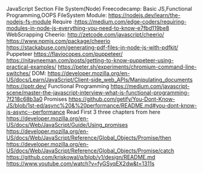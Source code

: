 JavaScript Section
File System(Node)
Freecodecamp: Basic JS,Functional Programming,OOPS
FileSystem Module: https://nodejs.dev/learn/the-nodejs-fs-module
Require :https://medium.com/edge-coders/requiring-modules-in-node-js-everything-you-need-to-know-e7fbd119be8
WebScrapping
Cheerio: http://zetcode.com/javascript/cheerio/
https://www.npmjs.com/package/cheerio
https://stackabuse.com/generating-pdf-files-in-node-js-with-pdfkit/
Puppeteer
https://flaviocopes.com/puppeteer/
https://nitayneeman.com/posts/getting-to-know-puppeteer-using-practical-examples/
https://peter.sh/experiments/chromium-command-line-switches/
DOM: https://developer.mozilla.org/en-US/docs/Learn/JavaScript/Client-side_web_APIs/Manipulating_documents
https://pptr.dev/
Functional Programming
https://medium.com/javascript-scene/master-the-javascript-interview-what-is-functional-programming-7f218c68b3a0
Promises
https://github.com/getify/You-Dont-Know-JS/blob/1st-ed/async%20&%20performance/README.md#you-dont-know-js-async--performance Read First 3 three chapters from here
https://developer.mozilla.org/en-US/docs/Web/JavaScript/Guide/Using_promises
https://developer.mozilla.org/en-US/docs/Web/JavaScript/Reference/Global_Objects/Promise/then
https://developer.mozilla.org/en-US/docs/Web/JavaScript/Reference/Global_Objects/Promise/catch
https://github.com/kriskowal/q/blob/v1/design/README.md
https://www.youtube.com/watch?v=fyGSyqEX2dw&t=1311s